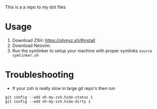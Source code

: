 This is a a repo to my dot files

# Usage
1. Download ZSH: https://ohmyz.sh/#install
2. Download Neovim: 
2. Run the symlinker to setup your machine with proper symlinks `source symlinker.sh`

# Troubleshooting
* If your zsh is really slow in large git repo's then run
```
git config --add oh-my-zsh.hide-status 1
git config --add oh-my-zsh.hide-dirty 1
```
